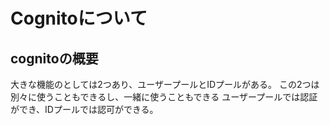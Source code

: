 # Cognitoについて

## cognitoの概要

大きな機能のとしては2つあり、ユーザープールとIDプールがある。
この2つは別々に使うこともできるし、一緒に使うこともできる
ユーザープールでは認証ができ、IDプールでは認可ができる。
